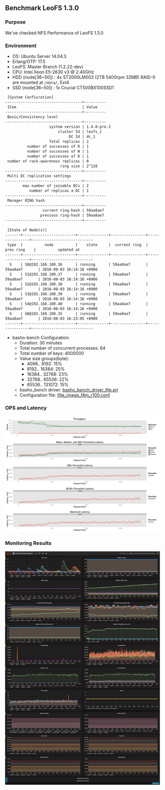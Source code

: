 ## Benchmark LeoFS 1.3.0 

### Purpose
We've checked NFS Performance of LeoFS 1.3.0

### Environment
* OS: Ubuntu Server 14.04.3
* Erlang/OTP: 17.5
* LeoFS: Master Branch (1.2.22-dev)
* CPU: Intel Xeon E5-2630 v3 @ 2.40GHz
* HDD (node[36~50]) : 4x ST2000LM003 (2TB 5400rpm 32MB) RAID-0 are mounted at `/data/`, Ext4
* SSD (node[36~50]) : 1x Crucial CT500BX100SSD1

```
 [System Confiuration]
-----------------------------------+----------
 Item                              | Value
-----------------------------------+----------
 Basic/Consistency level
-----------------------------------+----------
                    system version | 1.4.0-pre.3
                        cluster Id | leofs_1
                             DC Id | dc_1
                    Total replicas | 2
          number of successes of R | 1
          number of successes of W | 1
          number of successes of D | 1
 number of rack-awareness replicas | 0
                         ring size | 2^128
-----------------------------------+----------
 Multi DC replication settings
-----------------------------------+----------
        max number of joinable DCs | 2
           number of replicas a DC | 1
-----------------------------------+----------
 Manager RING hash
-----------------------------------+----------
                 current ring-hash | 59aa8ae7
                previous ring-hash | 59aa8ae7
-----------------------------------+----------

 [State of Node(s)]
-------+------------------------+--------------+----------------+----------------+----------------------------
 type  |          node          |    state     |  current ring  |   prev ring    |          updated at
-------+------------------------+--------------+----------------+----------------+----------------------------
  S    | S0@192.168.100.36      | running      | 59aa8ae7       | 59aa8ae7       | 2016-08-03 16:14:16 +0900
  S    | S1@192.168.100.37      | running      | 59aa8ae7       | 59aa8ae7       | 2016-08-03 16:14:16 +0900
  S    | S2@192.168.100.38      | running      | 59aa8ae7       | 59aa8ae7       | 2016-08-03 16:14:16 +0900
  S    | S3@192.168.100.39      | running      | 59aa8ae7       | 59aa8ae7       | 2016-08-03 16:14:16 +0900
  S    | S4@192.168.100.40      | running      | 59aa8ae7       | 59aa8ae7       | 2016-08-03 16:14:16 +0900
  G    | G0@192.168.100.35      | running      | 59aa8ae7       | 59aa8ae7       | 2016-08-03 16:23:05 +0900
-------+------------------------+--------------+----------------+----------------+----------------------------

```

* basho-bench Configuration:
    * Duration: 30 minutes
    * Total number of concurrent processes: 64
    * Total number of keys: 4000000
    * Value size groups(byte):
        *    4096..   8192: 15%
        *    8192..  16384: 25%
        *   16384..  32768: 23%
        *   32768..  65536: 22%
        *   65536.. 131072: 15%
    * basho_bench driver: [basho_bench_driver_file.erl](https://github.com/leo-project/basho_bench/blob/master/src/basho_bench_driver_file.erl)
    * Configuration file: [lfile_image_f4m_r100.conf](lfile_image_f4m_r100.conf)

### OPS and Latency
![ops-latency](summary.png)

### Monitoring Results
![monitoring-results](grafana.png)
